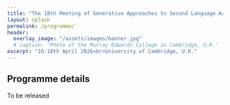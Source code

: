 ```yaml
---
title: "The 18th Meeting of Generative Approaches to Second Language Acquisition"
layout: splash
permalink: /programme/
header:
  overlay_image: "/assets/images/banner.jpg"
  # caption: 'Photo of the Murray Edwards College in Cambridge, U.K.'
excerpt: "16-18th April 2026<br>University of Cambridge, U.K."
---
```


## Programme details

To be released
